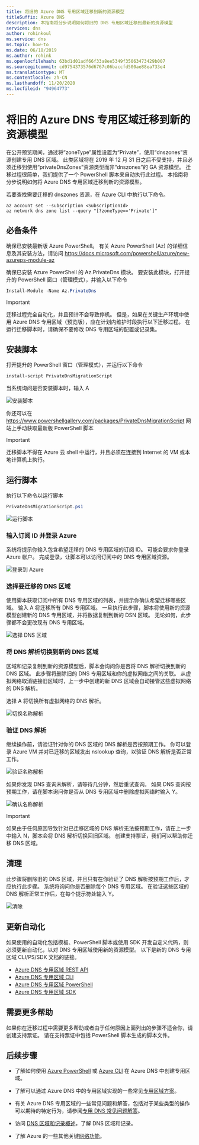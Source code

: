 ```yaml
---
title: 将旧的 Azure DNS 专用区域迁移到新的资源模型
titleSuffix: Azure DNS
description: 本指南将分步说明如何将旧的 DNS 专用区域迁移到最新的资源模型
services: dns
author: rohinkoul
ms.service: dns
ms.topic: how-to
ms.date: 06/18/2019
ms.author: rohink
ms.openlocfilehash: 63bd1d01adf66f33a8ee5349f35063473429b007
ms.sourcegitcommit: cd9754373576d6767c06baccfd500ae88ea733e4
ms.translationtype: MT
ms.contentlocale: zh-CN
ms.lasthandoff: 11/20/2020
ms.locfileid: "94964773"
---
```

# <a name="migrating-legacy-azure-dns-private-zones-to-new-resource-model"></a>将旧的 Azure DNS 专用区域迁移到新的资源模型

在公开预览期间，通过将“zoneType”属性设置为“Private”，使用“dnszones”资源创建专用 DNS 区域。 此类区域将在 2019 年 12 月 31 日之后不受支持，并且必须迁移到使用“privateDnsZones”资源类型而非“dnszones”的 GA 资源模型。 迁移过程很简单，我们提供了一个 PowerShell 脚本来自动执行此过程。 本指南将分步说明如何将 Azure DNS 专用区域迁移到新的资源模型。

若要查找需要迁移的 dnszones 资源，在 Azure CLI 中执行以下命令。
```azurecli
az account set --subscription <SubscriptionId>
az network dns zone list --query "[?zoneType=='Private']"
```

## <a name="prerequisites"></a>必备条件

确保已安装最新版 Azure PowerShell。 有关 Azure PowerShell (Az) 的详细信息及其安装方法，请访问 https://docs.microsoft.com/powershell/azure/new-azureps-module-az

确保已安装 Azure PowerShell 的 Az.PrivateDns 模块。 要安装此模块，打开提升的 PowerShell 窗口（管理模式），并输入以下命令

```powershell
Install-Module -Name Az.PrivateDns
```

>[!IMPORTANT]
>迁移过程完全自动化，并且预计不会导致停机。 但是，如果在关键生产环境中使用 Azure DNS 专用区域（预览版），应在计划内维护时段执行以下迁移过程。 在运行迁移脚本时，请确保不要修改 DNS 专用区域的配置或记录集。

## <a name="installing-the-script"></a>安装脚本

打开提升的 PowerShell 窗口（管理模式），并运行以下命令

```powershell
install-script PrivateDnsMigrationScript
```

当系统询问是否安装脚本时，输入 A

![安装脚本](./media/private-dns-migration-guide/install-migration-script.png)

你还可以在 https://www.powershellgallery.com/packages/PrivateDnsMigrationScript 网站上手动获取最新版 PowerShell 脚本

>[!IMPORTANT]
>迁移脚本不得在 Azure 云 shell 中运行，并且必须在连接到 Internet 的 VM 或本地计算机上执行。

## <a name="running-the-script"></a>运行脚本

执行以下命令以运行脚本

```powershell
PrivateDnsMigrationScript.ps1
```

![运行脚本](./media/private-dns-migration-guide/running-migration-script.png)

### <a name="enter-the-subscription-id-and-sign-in-to-azure"></a>输入订阅 ID 并登录 Azure

系统将提示你输入包含希望迁移的 DNS 专用区域的订阅 ID。 可能会要求你登录 Azure 帐户。 完成登录，让脚本可以访问订阅中的 DNS 专用区域资源。

![登录到 Azure](./media/private-dns-migration-guide/login-migration-script.png)

### <a name="select-the-dns-zones-you-want-to-migrate"></a>选择要迁移的 DNS 区域

使用脚本获取订阅中所有 DNS 专用区域的列表，并提示你确认希望迁移哪些区域。 输入 A 将迁移所有 DNS 专用区域。 一旦执行此步骤，脚本将使用新的资源模型创建新的 DNS 专用区域，并将数据复制到新的 DSN 区域。 无论如何，此步骤都不会更改现有 DNS 专用区域。

![选择 DNS 区域](./media/private-dns-migration-guide/migratezone-migration-script.png)

### <a name="switching-dns-resolution-to-the-new-dns-zones"></a>将 DNS 解析切换到新的 DNS 区域

区域和记录复制到新的资源模型后，脚本会询问你是否将 DNS 解析切换到新的 DNS 区域。 此步骤将删除旧的 DNS 专用区域和你的虚拟网络之间的关联。 从虚拟网络取消链接旧区域时，上一步中创建的新 DNS 区域会自动接管这些虚拟网络的 DNS 解析。

选择 A 将切换所有虚拟网络的 DNS 解析。

![切换名称解析](./media/private-dns-migration-guide/switchresolution-migration-script.png)

### <a name="verify-the-dns-resolution"></a>验证 DNS 解析

继续操作前，请验证针对你的 DNS 区域的 DNS 解析是否按预期工作。 你可以登录 Azure VM 并对已迁移的区域发出 nslookup 查询，以验证 DNS 解析是否正常工作。

![验证名称解析](./media/private-dns-migration-guide/verifyresolution-migration-script.png)

如果你发现 DNS 查询未解析，请等待几分钟，然后重试查询。 如果 DNS 查询按预期工作，请在脚本询问你是否从 DNS 专用区域中删除虚拟网络时输入 Y。

![确认名称解析](./media/private-dns-migration-guide/confirmresolution-migration-script.png)

>[!IMPORTANT]
>如果由于任何原因导致针对已迁移区域的 DNS 解析无法按预期工作，请在上一步中输入 N，脚本会将 DNS 解析切换回旧区域。 创建支持票证，我们可以帮助你迁移 DNS 区域。

## <a name="cleanup"></a>清理

此步骤将删除旧的 DNS 区域，并且只有在你验证了 DNS 解析按预期工作后，才应执行此步骤。 系统将询问你是否删除每个 DNS 专用区域。 在验证这些区域的 DNS 解析正常工作后，在每个提示符处输入 Y。

![清除](./media/private-dns-migration-guide/cleanup-migration-script.png)

## <a name="update-your-automation"></a>更新自动化

如果使用的自动化包括模板、PowerShell 脚本或使用 SDK 开发自定义代码，则必须更新自动化，以对 DNS 专用区域使用新的资源模型。 以下是新的 DNS 专用区域 CLI/PS/SDK 文档的链接。
* [Azure DNS 专用区域 REST API](/rest/api/dns/privatedns/privatezones)
* [Azure DNS 专用区域 CLI](/cli/azure/ext/privatedns/network/private-dns?view=azure-cli-latest)
* [Azure DNS 专用区域 PowerShell](/powershell/module/az.privatedns/?view=azps-2.3.2)
* [Azure DNS 专用区域 SDK](/dotnet/api/overview/azure/privatedns/management?view=azure-dotnet-preview)

## <a name="need-further-help"></a>需要更多帮助

如果你在迁移过程中需要更多帮助或者由于任何原因上面列出的步骤不适合你，请创建支持票证。 请在支持票证中包括 PowerShell 脚本生成的脚本文件。

## <a name="next-steps"></a>后续步骤

* 了解如何使用 [Azure PowerShell](./private-dns-getstarted-powershell.md) 或 [Azure CLI](./private-dns-getstarted-cli.md) 在 Azure DNS 中创建专用区域。

* 了解可以通过 Azure DNS 中的专用区域实现的一些常见[专用区域方案](./private-dns-scenarios.md)。

* 有关 Azure DNS 专用区域的一些常见问题和解答，包括对于某些类型的操作可以期待的特定行为，请参阅[专用 DNS 常见问题解答](./dns-faq-private.md)。

* 访问 [DNS 区域和记录概述](dns-zones-records.md)，了解 DNS 区域和记录。

* 了解 Azure 的一些其他关键[网络功能](../networking/networking-overview.md)。